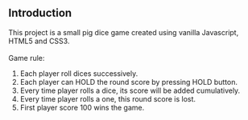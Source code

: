 ## Introduction

This project is a small pig dice game created using vanilla Javascript, HTML5 and CSS3.<br />
<br />
Game rule:
1. Each player roll dices successively.<br />
2. Each player can HOLD the round score by pressing HOLD button.<br />
3. Every time player rolls a dice, its score will be added cumulatively.<br />
4. Every time player rolls a one, this round score is lost.<br />
5. First player score 100 wins the game.
